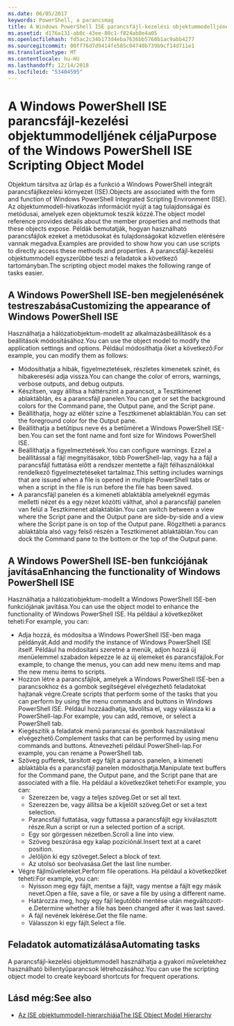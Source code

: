 ```yaml
---
ms.date: 06/05/2017
keywords: PowerShell, a parancsmag
title: A Windows PowerShell ISE parancsfájl-kezelési objektummodelljének célja
ms.assetid: d176a131-ab0c-43ee-80c1-f824ab8e4a05
ms.openlocfilehash: fd5ac2c34b173d4eba7636bb5760b1ac9abb4277
ms.sourcegitcommit: 00ff76d7d9414fe585c04740b739b9cf14d711e1
ms.translationtype: MT
ms.contentlocale: hu-HU
ms.lasthandoff: 12/14/2018
ms.locfileid: "53404595"
---
```

# <a name="purpose-of-the-windows-powershell-ise-scripting-object-model"></a><span data-ttu-id="39694-103">A Windows PowerShell ISE parancsfájl-kezelési objektummodelljének célja</span><span class="sxs-lookup"><span data-stu-id="39694-103">Purpose of the Windows PowerShell ISE Scripting Object Model</span></span>

<span data-ttu-id="39694-104">Objektum társítva az űrlap és a funkció a Windows PowerShell integrált parancsfájlkezelési környezet (ISE).</span><span class="sxs-lookup"><span data-stu-id="39694-104">Objects are associated with the form and function of Windows PowerShell Integrated Scripting Environment (ISE).</span></span> <span data-ttu-id="39694-105">Az objektummodell-hivatkozás információt nyújt a tag tulajdonságai és metódusai, amelyek ezen objektumok teszik közzé.</span><span class="sxs-lookup"><span data-stu-id="39694-105">The object model reference provides details about the member properties and methods that these objects expose.</span></span> <span data-ttu-id="39694-106">Példák bemutatják, hogyan használható parancsfájlok ezeket a metódusokat és tulajdonságokat közvetlen elérésére vannak megadva.</span><span class="sxs-lookup"><span data-stu-id="39694-106">Examples are provided to show how you can use scripts to directly access these methods and properties.</span></span> <span data-ttu-id="39694-107">A parancsfájl-kezelési objektummodell egyszerűbbé teszi a feladatok a következő tartományban.</span><span class="sxs-lookup"><span data-stu-id="39694-107">The scripting object model makes the following range of tasks easier.</span></span>

## <a name="customizing-the-appearance-of-windows-powershell-ise"></a><span data-ttu-id="39694-108">A Windows PowerShell ISE-ben megjelenésének testreszabása</span><span class="sxs-lookup"><span data-stu-id="39694-108">Customizing the appearance of Windows PowerShell ISE</span></span>

<span data-ttu-id="39694-109">Használhatja a hálózatiobjektum-modellt az alkalmazásbeállítások és a beállítások módosításához.</span><span class="sxs-lookup"><span data-stu-id="39694-109">You can use the object model to modify the application settings and options.</span></span> <span data-ttu-id="39694-110">Például módosíthatja őket a következő:</span><span class="sxs-lookup"><span data-stu-id="39694-110">For example, you can modify them as follows:</span></span>

- <span data-ttu-id="39694-111">Módosíthatja a hibák, figyelmeztetések, részletes kimenetek színét, és hibakeresési adja vissza.</span><span class="sxs-lookup"><span data-stu-id="39694-111">You can change the color of errors, warnings, verbose outputs, and debug outputs.</span></span>
- <span data-ttu-id="39694-112">Készítsen, vagy állítsa a háttérszínt a parancsot, a Tesztkimenet ablaktáblán, és a parancsfájl panelen.</span><span class="sxs-lookup"><span data-stu-id="39694-112">You can get or set the background colors for the Command pane, the Output pane, and the Script pane.</span></span>
- <span data-ttu-id="39694-113">Beállíthatja, hogy az előtér színe a Tesztkimenet ablaktáblán.</span><span class="sxs-lookup"><span data-stu-id="39694-113">You can set the foreground color for the Output pane.</span></span>
- <span data-ttu-id="39694-114">Beállíthatja a betűtípus neve és a betűméret a Windows PowerShell ISE-ben.</span><span class="sxs-lookup"><span data-stu-id="39694-114">You can set the font name and font size for Windows PowerShell ISE.</span></span>
- <span data-ttu-id="39694-115">Beállíthatja a figyelmeztetések.</span><span class="sxs-lookup"><span data-stu-id="39694-115">You can configure warnings.</span></span> <span data-ttu-id="39694-116">Ezzel a beállítással a fájl megnyitásakor, több PowerShell-lap, vagy ha a fájl a parancsfájl futtatása előtt a rendszer mentette a fájlt félhasználókkal rendelkező figyelmeztetéseket tartalmaz.</span><span class="sxs-lookup"><span data-stu-id="39694-116">This setting includes warnings that are issued when a file is opened in multiple PowerShell tabs or when a script in the file is run before the file has been saved.</span></span>
- <span data-ttu-id="39694-117">A parancsfájl panelen és a kimeneti ablaktábla amelyeknél egymás melletti nézet és a egy nézet közötti válthat, ahol a parancsfájl panelen van felül a Tesztkimenet ablaktáblán.</span><span class="sxs-lookup"><span data-stu-id="39694-117">You can switch between a view where the Script pane and the Output pane are side-by-side and a view where the Script pane is on top of the Output pane.</span></span> <span data-ttu-id="39694-118">Rögzítheti a parancs ablaktábla alsó vagy felső részén a Tesztkimenet ablaktáblán.</span><span class="sxs-lookup"><span data-stu-id="39694-118">You can dock the Command pane to the bottom or the top of the Output pane.</span></span>

## <a name="enhancing-the-functionality-of-windows-powershell-ise"></a><span data-ttu-id="39694-119">A Windows PowerShell ISE-ben funkciójának javítása</span><span class="sxs-lookup"><span data-stu-id="39694-119">Enhancing the functionality of Windows PowerShell ISE</span></span>

<span data-ttu-id="39694-120">Használhatja a hálózatiobjektum-modellt a Windows PowerShell ISE-ben funkciójának javítása.</span><span class="sxs-lookup"><span data-stu-id="39694-120">You can use the object model to enhance the functionality of Windows PowerShell ISE.</span></span> <span data-ttu-id="39694-121">Ha például a következőket teheti:</span><span class="sxs-lookup"><span data-stu-id="39694-121">For example, you can:</span></span>

- <span data-ttu-id="39694-122">Adja hozzá, és módosítsa a Windows PowerShell ISE-ben maga példányát.</span><span class="sxs-lookup"><span data-stu-id="39694-122">Add and modify the instance of Windows PowerShell ISE itself.</span></span> <span data-ttu-id="39694-123">Például ha módosítani szeretné a menük, adjon hozzá új menüelemmel szabadon képezze le az új elemeket és parancsfájlok.</span><span class="sxs-lookup"><span data-stu-id="39694-123">For example, to change the menus, you can add new menu items and map the new menu items to scripts.</span></span>
- <span data-ttu-id="39694-124">Hozzon létre a parancsfájlok, amelyek a Windows PowerShell ISE-ben a parancsokhoz és a gombok segítségével elvégezhető feladatokat hajtanak végre.</span><span class="sxs-lookup"><span data-stu-id="39694-124">Create scripts that perform some of the tasks that you can perform by using the menu commands and buttons in Windows PowerShell ISE.</span></span> <span data-ttu-id="39694-125">Például hozzáadhatja, távolítsa el, vagy válassza ki a PowerShell-lap.</span><span class="sxs-lookup"><span data-stu-id="39694-125">For example, you can add, remove, or select a PowerShell tab.</span></span>
- <span data-ttu-id="39694-126">Kiegészítik a feladatok menü parancsai és gombok használatával elvégezhető.</span><span class="sxs-lookup"><span data-stu-id="39694-126">Complement tasks that can be performed by using menu commands and buttons.</span></span> <span data-ttu-id="39694-127">Átnevezheti például PowerShell-lap.</span><span class="sxs-lookup"><span data-stu-id="39694-127">For example, you can rename a PowerShell tab.</span></span>
- <span data-ttu-id="39694-128">Szöveg pufferek, társított egy fájlt a parancs panelen, a kimeneti ablaktábla és a parancsfájl panelen módosíthatja.</span><span class="sxs-lookup"><span data-stu-id="39694-128">Manipulate text buffers for the Command pane, the Output pane, and the Script pane that are associated with a file.</span></span> <span data-ttu-id="39694-129">Ha például a következőket teheti:</span><span class="sxs-lookup"><span data-stu-id="39694-129">For example, you can:</span></span>
  - <span data-ttu-id="39694-130">Szerezzen be, vagy a teljes szöveg.</span><span class="sxs-lookup"><span data-stu-id="39694-130">Get or set all text.</span></span>
  - <span data-ttu-id="39694-131">Szerezzen be, vagy állítsa be a kijelölt szöveg.</span><span class="sxs-lookup"><span data-stu-id="39694-131">Get or set a text selection.</span></span>
  - <span data-ttu-id="39694-132">Parancsfájl futtatása, vagy futtassa a parancsfájlt egy kiválasztott része.</span><span class="sxs-lookup"><span data-stu-id="39694-132">Run a script or run a selected portion of a script.</span></span>
  - <span data-ttu-id="39694-133">Egy sor görgessen nézetben.</span><span class="sxs-lookup"><span data-stu-id="39694-133">Scroll a line into view.</span></span>
  - <span data-ttu-id="39694-134">Szöveg beszúrása egy kalap pozíciónál.</span><span class="sxs-lookup"><span data-stu-id="39694-134">Insert text at a caret position.</span></span>
  - <span data-ttu-id="39694-135">Jelöljön ki egy szöveget.</span><span class="sxs-lookup"><span data-stu-id="39694-135">Select a block of text.</span></span>
  - <span data-ttu-id="39694-136">Az utolsó sor beolvasása.</span><span class="sxs-lookup"><span data-stu-id="39694-136">Get the last line number.</span></span>
- <span data-ttu-id="39694-137">Végre fájlműveleteket.</span><span class="sxs-lookup"><span data-stu-id="39694-137">Perform file operations.</span></span> <span data-ttu-id="39694-138">Ha például a következőket teheti:</span><span class="sxs-lookup"><span data-stu-id="39694-138">For example, you can:</span></span>
  - <span data-ttu-id="39694-139">Nyisson meg egy fájlt, mentse a fájlt, vagy mentse a fájlt egy másik nevet.</span><span class="sxs-lookup"><span data-stu-id="39694-139">Open a file, save a file, or save a file by using a different name.</span></span>
  - <span data-ttu-id="39694-140">Határozza meg, hogy egy fájl legutóbbi mentése után megváltozott-e.</span><span class="sxs-lookup"><span data-stu-id="39694-140">Determine whether a file has been changed after it was last saved.</span></span>
  - <span data-ttu-id="39694-141">A fájl nevének lekérése.</span><span class="sxs-lookup"><span data-stu-id="39694-141">Get the file name.</span></span>
  - <span data-ttu-id="39694-142">Válasszon ki egy fájlt.</span><span class="sxs-lookup"><span data-stu-id="39694-142">Select a file.</span></span>

## <a name="automating-tasks"></a><span data-ttu-id="39694-143">Feladatok automatizálása</span><span class="sxs-lookup"><span data-stu-id="39694-143">Automating tasks</span></span>

<span data-ttu-id="39694-144">A parancsfájl-kezelési objektummodell használhatja a gyakori műveletekhez használható billentyűparancsok létrehozásához.</span><span class="sxs-lookup"><span data-stu-id="39694-144">You can use the scripting object model to create keyboard shortcuts for frequent operations.</span></span>

## <a name="see-also"></a><span data-ttu-id="39694-145">Lásd még:</span><span class="sxs-lookup"><span data-stu-id="39694-145">See also</span></span>

- [<span data-ttu-id="39694-146">Az ISE objektummodell-hierarchiája</span><span class="sxs-lookup"><span data-stu-id="39694-146">The ISE Object Model Hierarchy</span></span>](The-ISE-Object-Model-Hierarchy.md)